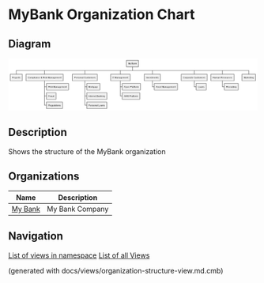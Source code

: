 # MyBank Organization Chart

## Diagram
![MyBank Organization Chart](../../mybank/organization/organization-structure-view.png)

## Description
Shows the structure of the MyBank organization

## Organizations
| Name | Description |
|---|---|
| [My Bank](../../mybank/organization/my-bank-organization.md) | My Bank Company |


## Navigation
[List of views in namespace](./views-in-namespace.md)
[List of all Views](../../views.md)

(generated with docs/views/organization-structure-view.md.cmb)
